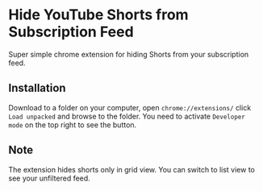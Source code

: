 # Hide YouTube Shorts from Subscription Feed

Super simple chrome extension for hiding Shorts from your subscription feed. 

## Installation

Download to a folder on your computer, open `chrome://extensions/` click `Load unpacked` and browse to the folder. You need to activate `Developer mode` on the top right to see the button.

## Note

The extension hides shorts only in grid view. You can switch to list view to see your unfiltered feed.